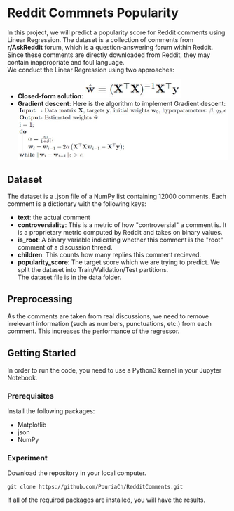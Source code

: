 # Reddit Commnets Popularity 

In this project, we will predict a popularity score for Reddit comments using Linear Regression. The dataset is a collection of 
comments from **r/AskReddit** forum, which is a question-answering forum within Reddit. Since these comments are directly downloaded from 
Reddit, they may contain inappropriate and foul language.<br>
We conduct the Linear Regression using two approaches:
* **Closed-form solution**: ![closed-form](closed-form.JPG)
* **Gradient descent**: Here is the algorithm to implement Gradient descent:<br>
![Gradient descent](GD.JPG)

## Dataset
The dataset is a .json file of a NumPy list containing 12000 comments. Each comment is a dictionary with the following keys:
* **text**: the actual comment
* **controversiality**: This is a metric of how "controversial" a comment is. It is a proprietary metric
computed by Reddit and takes on binary values.
* **is_root**: A binary variable indicating whether this comment is the "root" comment of a discussion thread.
* **children**: This counts how many replies this comment recieved.
* **popularity_score**: The target score which we are trying to predict.
We split the dataset into Train/Validation/Test partitions. <br>
The dataset file is in the data folder.
## Preprocessing
As the comments are taken from real discussions, we need to remove irrelevant information (such as numbers, punctuations, etc.) 
from each comment. This increases the performance of the regressor.
## Getting Started
In order to run the code, you need to use a Python3 kernel in your Jupyter Notebook. 
### Prerequisites
Install the following packages: 
* Matplotlib
* json
* NumPy
### Experiment
Download the repository in your local computer. 
```
git clone https://github.com/PouriaCh/RedditComments.git
```
If all of the required packages are installed, you will have the results. 
